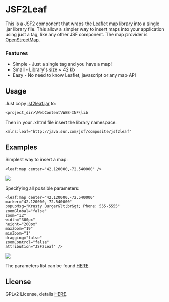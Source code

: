 # JSF2Leaf
This is a JSF2 component that wraps the <a href="http://leafletjs.com">Leaflet</a> map library into a single .jar library file. This allow a simpler way to insert maps into your application using just a tag, like any other JSF component. The map provider is <a href="http://www.openstreetmap.org">OpenStreetMap</a>.

### Features
* Simple - Just a single tag and you have a map!
* Small - Library's size ~ 42 kb
* Easy - No need to know Leaflet, javascript or any map API

## Usage
Just copy <a href="https://github.com/themrleon/JSF2Leaf/raw/master/jsf2leaf.jar">jsf2leaf.jar</a> to:
```
<project_dir>\WebContent\WEB-INF\lib
```
Then in your .xhtml file insert the library namespace:
```
xmlns:leaf="http://java.sun.com/jsf/composite/jsf2leaf"
```

## Examples

Simplest way to insert a map:
```
<leaf:map center="42.120000,-72.540000" />
```
<img src="https://raw.githubusercontent.com/themrleon/JSF2Leaf/master/images/simple.png">

Specifying all possible parameters:
```
<leaf:map center="42.120000,-72.540000" 
marker="42.120000,-72.540000"
popupMsg="Krusty Burger&lt;br&gt; Phone: 555-5555" 
zoomGlobal="false" 
zoom="12"
width="300px" 
height="200px" 
maxZoom="19" 
minZoom="1" 
dragging="false"
zoomControl="false"
attribution="JSF2Leaf" />
```
<img src="https://raw.githubusercontent.com/themrleon/JSF2Leaf/master/images/full.png">

The parameters list can be found <a href="https://github.com/themrleon/JSF2Leaf/raw/master/parameters.pdf">HERE</a>.

## License
GPLv2 License, details <a href="https://raw.githubusercontent.com/themrleon/JSF2Leaf/master/LICENSE">HERE</a>.
